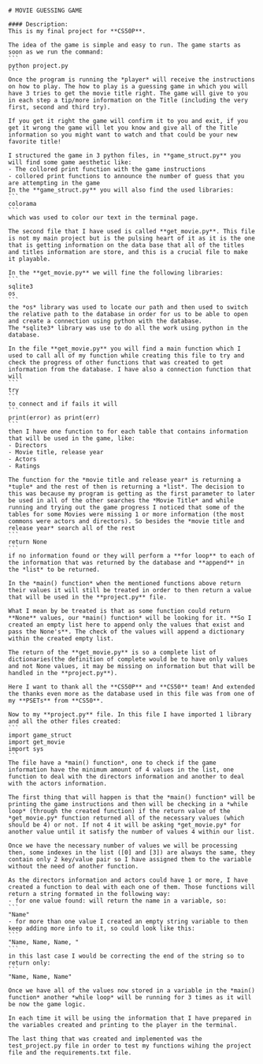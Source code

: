     # MOVIE GUESSING GAME

    #### Description:
    This is my final project for **CS50P**.

    The idea of the game is simple and easy to run. The game starts as soon as we run the command:
    ```
    python project.py
    ```
    Once the program is running the *player* will receive the instructions on how to play. The how to play is a guessing game in which you will have 3 tries to get the movie title right. The game will give to you in each step a tip/more information on the Title (including the very first, second and third try).

    If you get it right the game will confirm it to you and exit, if you get it wrong the game will let you know and give all of the Title information so you might want to watch and that could be your new favorite title!

    I structured the game in 3 python files, in **game_struct.py** you will find some game aesthetic like:
    - The collored print function with the game instructions
    - collored print functions to announce the number of guess that you are attempting in the game
    In the **game_struct.py** you will also find the used libraries:
    ```
    colorama
    ```
    which was used to color our text in the terminal page.

    The second file that I have used is called **get_movie.py**. This file is not my main project but is the pulsing heart of it as it is the one that is getting information on the data base that all of the titles and titles information are store, and this is a crucial file to make it playable.

    In the **get_movie.py** we will fine the following libraries:
    ```
    sqlite3
    os
    ```
    the *os* library was used to locate our path and then used to switch the relative path to the database in order for us to be able to open and create a connection using python with the database.
    The *sqlite3* library was use to do all the work using python in the database.

    In the file **get_movie.py** you will find a main function which I used to call all of my function while creating this file to try and check the progress of other functions that was created to get information from the database. I have also a connection function that will
    ```
    try
    ```
    to connect and if fails it will
    ```
    print(error) as print(err)
    ```
    then I have one function to for each table that contains information that will be used in the game, like:
    - Directors
    - Movie title, release year
    - Actors
    - Ratings

    The function for the *movie title and release year* is returning a *tuple* and the rest of then is returning a *list*. The decision to this was because my program is getting as the first parameter to later be used in all of the other searches the *Movie Title* and while running and trying out the game progress I noticed that some of the tables for some Movies were missing 1 or more information (the most commons were actors and directors). So besides the *movie title and release year* search all of the rest
    ```
    return None
    ```
    if no information found or they will perform a **for loop** to each of the information that was returned by the database and **append** in the *list* to be returned.

    In the *main() function* when the mentioned functions above return their values it will still be treated in order to then return a value that will be used in the **project.py** file.

    What I mean by be treated is that as some function could return **None** values, our *main() function* will be looking for it. **So I created an empty list here to append only the values that exist and pass the None's**. The check of the values will append a dictionary within the created empty list.

    The return of the **get_movie.py** is so a complete list of dictionaries(the definition of complete would be to have only values and not None values, it may be missing on information but that will be handled in the **project.py**).

    Here I want to thank all the **CS50P** and **CS50** team! And extended the thanks even more as the database used in this file was from one of my **PSETs** from **CS50**.

    Now to my **project.py** file. In this file I have imported 1 library and all the other files created:
    ```
    import game_struct
    import get_movie
    import sys
    ```
    The file have a *main() function*, one to check if the game information have the minimum amount of 4 values in the list, one function to deal with the directors information and another to deal with the actors information.

    The first thing that will happen is that the *main() function* will be printing the game instructions and then will be checking in a *while loop* (through the created function) if the return value of the *get_movie.py* function returned all of the necessary values (which should be 4) or not. If not 4 it will be asking *get_movie.py* for another value until it satisfy the number of values 4 within our list.

    Once we have the necessary number of values we will be processing then, some indexes in the list ([0] and [3]) are always the same, they contain only 2 key/value pair so I have assigned them to the variable without the need of another function.

    As the directors information and actors could have 1 or more, I have created a function to deal with each one of them. Those functions will return a string formated in the following way:
    - for one value found: will return the name in a variable, so:
    ```
    "Name"
    - for more than one value I created an empty string variable to then keep adding more info to it, so could look like this:
    ```
    "Name, Name, Name, "
    ```
    in this last case I would be correcting the end of the string so to return only:
    ```
    "Name, Name, Name"

    Once we have all of the values now stored in a variable in the *main() function* another *while loop* will be running for 3 times as it will be now the game logic.

    In each time it will be using the information that I have prepared in the variables created and printing to the player in the terminal.

    The last thing that was created and implemented was the test_project.py file in order to test my functions wihing the project file and the requirements.txt file.
